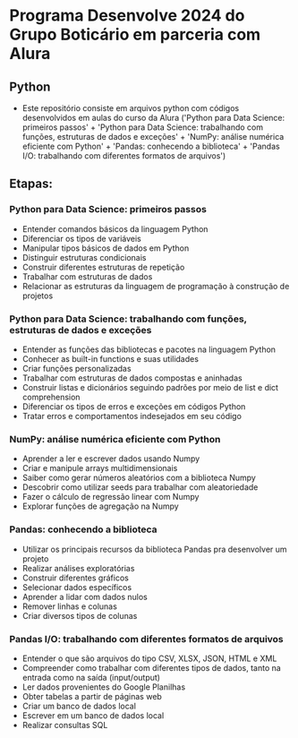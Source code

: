 # Programa Desenvolve 2024 do Grupo Boticário em parceria com Alura

## Python 
- Este repositório consiste em arquivos python com códigos desenvolvidos em aulas do curso da Alura ('Python para Data Science: primeiros passos' + 'Python para Data Science: trabalhando com funções, estruturas de dados e exceções' + 'NumPy: análise numérica eficiente com Python' + 'Pandas: conhecendo a biblioteca' + 'Pandas I/O: trabalhando com diferentes formatos de arquivos')

## Etapas:
### Python para Data Science: primeiros passos
- Entender comandos básicos da linguagem Python
- Diferenciar os tipos de variáveis
- Manipular tipos básicos de dados em Python
- Distinguir estruturas condicionais
- Construir diferentes estruturas de repetição
- Trabalhar com estruturas de dados
- Relacionar as estruturas da linguagem de programação à construção de projetos


### Python para Data Science: trabalhando com funções, estruturas de dados e exceções
- Entender as funções das bibliotecas e pacotes na linguagem Python
- Conhecer as built-in functions e suas utilidades
- Criar funções personalizadas
- Trabalhar com estruturas de dados compostas e aninhadas
- Construir listas e dicionários seguindo padrões por meio de list e dict comprehension
- Diferenciar os tipos de erros e exceções em códigos Python
- Tratar erros e comportamentos indesejados em seu código

### NumPy: análise numérica eficiente com Python
- Aprender a ler e escrever dados usando Numpy
- Criar e manipule arrays multidimensionais
- Saiber como gerar números aleatórios com a biblioteca Numpy
- Descobrir como utilizar seeds para trabalhar com aleatoriedade
- Fazer o cálculo de regressão linear com Numpy
- Explorar funções de agregação na Numpy

### Pandas: conhecendo a biblioteca
- Utilizar os principais recursos da biblioteca Pandas pra desenvolver um projeto
- Realizar análises exploratórias
- Construir diferentes gráficos
- Selecionar dados específicos
- Aprender a lidar com dados nulos
- Remover linhas e colunas
- Criar diversos tipos de colunas

### Pandas I/O: trabalhando com diferentes formatos de arquivos
- Entender o que são arquivos do tipo CSV, XLSX, JSON, HTML e XML
- Compreender como trabalhar com diferentes tipos de dados, tanto na entrada como na saída (input/output)
- Ler dados provenientes do Google Planilhas
- Obter tabelas a partir de páginas web
- Criar um banco de dados local
- Escrever em um banco de dados local
- Realizar consultas SQL

